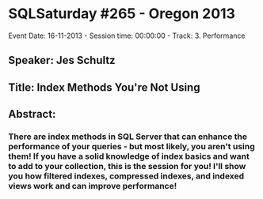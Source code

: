 # SQLSaturday #265 - Oregon 2013
Event Date: 16-11-2013 - Session time: 00:00:00 - Track: 3. Performance
## Speaker: Jes Schultz
## Title: Index Methods You're Not Using
## Abstract:
### There are index methods in SQL Server that can enhance the performance of your queries - but most likely, you aren't using them! If you have a solid knowledge of index basics and want to add to your collection, this is the session for you! I'll show you how filtered indexes, compressed indexes, and indexed views work and can improve performance! 

